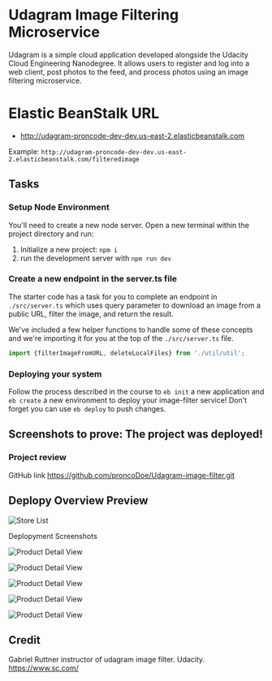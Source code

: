 # Udagram Image Filtering Microservice

Udagram is a simple cloud application developed alongside the Udacity Cloud Engineering Nanodegree. It allows users to register and log into a web client, post photos to the feed, and process photos using an image filtering microservice.

# Elastic BeanStalk URL
- http://udagram-proncode-dev-dev.us-east-2.elasticbeanstalk.com

Example: `http://udagram-proncode-dev-dev.us-east-2.elasticbeanstalk.com/filteredimage`

## Tasks

### Setup Node Environment

You'll need to create a new node server. Open a new terminal within the project directory and run:

1. Initialize a new project: `npm i`
2. run the development server with `npm run dev`

### Create a new endpoint in the server.ts file

The starter code has a task for you to complete an endpoint in `./src/server.ts` which uses query parameter to download an image from a public URL, filter the image, and return the result.

We've included a few helper functions to handle some of these concepts and we're importing it for you at the top of the `./src/server.ts`  file.

```typescript
import {filterImageFromURL, deleteLocalFiles} from './util/util';
```

### Deploying your system

Follow the process described in the course to `eb init` a new application and `eb create` a new environment to deploy your image-filter service! Don't forget you can use `eb deploy` to push changes.

## Screenshots to prove: The project was deployed!

### Project review

GitHub link https://github.com/proncoDoe/Udagram-image-filter.git

## Deplopy Overview Preview

![Store List](https://i.ibb.co/XD0Zn7j/deploment-screennap.png)

Deplopyment Screenshots

![Product Detail View](https://i.ibb.co/hmjrM2P/ice-screenshot-20220619-225002.png)

![Product Detail View](https://i.ibb.co/BBTbTd9/ice-screenshot-20220619-231736.png)

![Product Detail View](https://i.ibb.co/wNjcdx9/ice-screenshot-20220619-231759.png)

![Product Detail View](https://i.ibb.co/mSx7J3x/ice-screenshot-20220619-234713.png)


![Product Detail View](https://i.ibb.co/ZLy2Cb3/ice-screenshot-20220619-233556.png)

## Credit

Gabriel Ruttner instructor of udagram image filter.
 Udacity.
<https://www.sc.com/>

